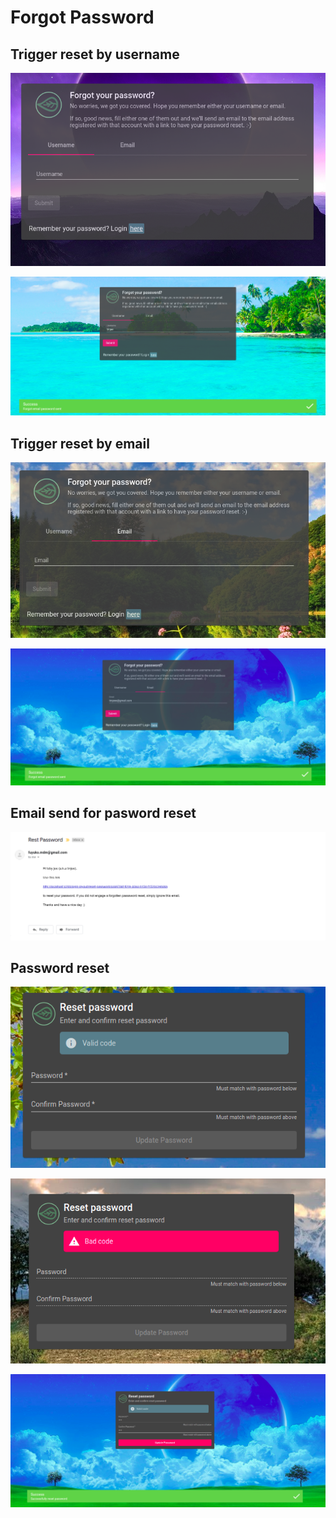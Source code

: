 # Forgot Password

## Trigger reset by username

![](../../.gitbook/assets/forogt-password-username.png)

![](../../.gitbook/assets/forgot-password-request-by-username-success.png)

## Trigger reset by email

![](../../.gitbook/assets/forogt-password-by-email.png)

![](../../.gitbook/assets/forgot-password-request-by-email-success.png)

## Email send for pasword reset

>



![](../../.gitbook/assets/forgot-password-email.png)

## Password reset

![](../../.gitbook/assets/forgot-password-reset-password.png)

![](../../.gitbook/assets/forgot-password-reset-bad-code.png)

![](../../.gitbook/assets/forgot-password-reset-succesfully.png)

